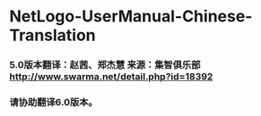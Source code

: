 # NetLogo-UserManual-Chinese-Translation

### 5.0版本翻译：赵茜、郑杰慧 来源：集智俱乐部  http://www.swarma.net/detail.php?id=18392

### 请协助翻译6.0版本。
